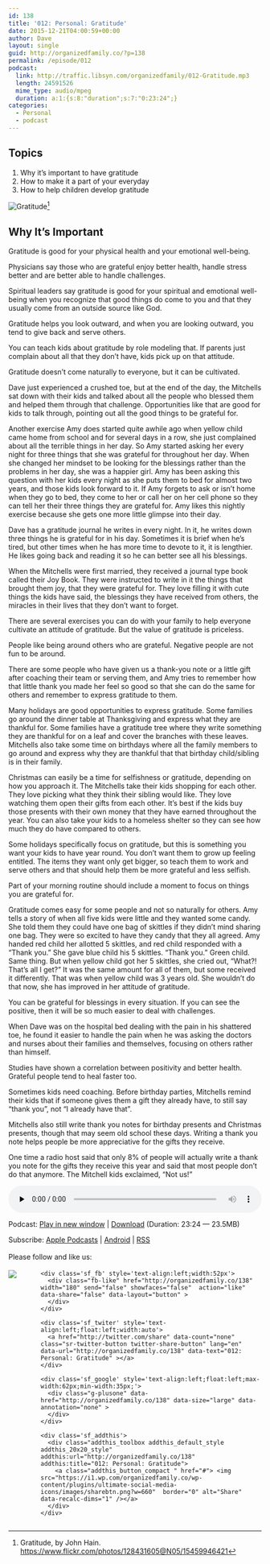 ```yaml
---
id: 138
title: '012: Personal: Gratitude'
date: 2015-12-21T04:00:59+00:00
author: Dave
layout: single
guid: http://organizedfamily.co/?p=138
permalink: /episode/012
podcast:
  link: http://traffic.libsyn.com/organizedfamily/012-Gratitude.mp3
  length: 24591526
  mime_type: audio/mpeg
  duration: a:1:{s:8:"duration";s:7:"0:23:24";}
categories:
  - Personal
  - podcast
---
```

## Topics

  1. Why it&#8217;s important to have gratitude
  2. How to make it a part of your everyday
  3. How to help children develop gratitude

<img src="https://i0.wp.com/organizedfamily.co/wp-content/uploads/2015/12/gratitude.jpg?w=660" alt="Gratitude" data-recalc-dims="1" />[^1] 

## Why It&#8217;s Important

Gratitude is good for your physical health and your emotional well-being.

Physicians say those who are grateful enjoy better health, handle stress better and are better able to handle challenges.

Spiritual leaders say gratitude is good for your spiritual and emotional well-being when you recognize that good things do come to you and that they usually come from an outside source like God.

Gratitude helps you look outward, and when you are looking outward, you tend to give back and serve others.

You can teach kids about gratitude by role modeling that. If parents just complain about all that they don&#8217;t have, kids pick up on that attitude.

Gratitude doesn&#8217;t come naturally to everyone, but it can be cultivated.

Dave just experienced a crushed toe, but at the end of the day, the Mitchells sat down with their kids and talked about all the people who blessed them and helped them through that challenge. Opportunities like that are good for kids to talk through, pointing out all the good things to be grateful for.

Another exercise Amy does started quite awhile ago when yellow child came home from school and for several days in a row, she just complained about all the terrible things in her day. So Amy started asking her every night for three things that she was grateful for throughout her day. When she changed her mindset to be looking for the blessings rather than the problems in her day, she was a happier girl. Amy has been asking this question with her kids every night as she puts them to bed for almost two years, and those kids look forward to it. If Amy forgets to ask or isn&#8217;t home when they go to bed, they come to her or call her on her cell phone so they can tell her their three things they are grateful for. Amy likes this nightly exercise because she gets one more little glimpse into their day.

Dave has a gratitude journal he writes in every night. In it, he writes down three things he is grateful for in his day. Sometimes it is brief when he&#8217;s tired, but other times when he has more time to devote to it, it is lengthier. He likes going back and reading it so he can better see all his blessings.

When the Mitchells were first married, they received a journal type book called their Joy Book. They were instructed to write in it the things that brought them joy, that they were grateful for. They love filling it with cute things the kids have said, the blessings they have received from others, the miracles in their lives that they don&#8217;t want to forget.

There are several exercises you can do with your family to help everyone cultivate an attitude of gratitude. But the value of gratitude is priceless.

People like being around others who are grateful. Negative people are not fun to be around.

There are some people who have given us a thank-you note or a little gift after coaching their team or serving them, and Amy tries to remember how that little thank you made her feel so good so that she can do the same for others and remember to express gratitude to them.

Many holidays are good opportunities to express gratitude. Some families go around the dinner table at Thanksgiving and express what they are thankful for. Some families have a gratitude tree where they write something they are thankful for on a leaf and cover the branches with these leaves. Mitchells also take some time on birthdays where all the family members to go around and express why they are thankful that that birthday child/sibling is in their family.

Christmas can easily be a time for selfishness or gratitude, depending on how you approach it. The Mitchells take their kids shopping for each other. They love picking what they think their sibling would like. They love watching them open their gifts from each other. It&#8217;s best if the kids buy those presents with their own money that they have earned throughout the year. You can also take your kids to a homeless shelter so they can see how much they do have compared to others.

Some holidays specifically focus on gratitude, but this is something you want your kids to have year round. You don&#8217;t want them to grow up feeling entitled. The items they want only get bigger, so teach them to work and serve others and that should help them be more grateful and less selfish.

Part of your morning routine should include a moment to focus on things you are grateful for.

Gratitude comes easy for some people and not so naturally for others. Amy tells a story of when all five kids were little and they wanted some candy. She told them they could have one bag of skittles if they didn&#8217;t mind sharing one bag. They were so excited to have they candy that they all agreed. Amy handed red child her allotted 5 skittles, and red child responded with a &#8220;Thank you.&#8221; She gave blue child his 5 skittles. &#8220;Thank you.&#8221; Green child. Same thing. But when yellow child got her 5 skittles, she cried out, &#8220;What?! That&#8217;s all I get?&#8221; It was the same amount for all of them, but some received it differently. That was when yellow child was 3 years old. She wouldn&#8217;t do that now, she has improved in her attitude of gratitude.

You can be grateful for blessings in every situation. If you can see the positive, then it will be so much easier to deal with challenges.

When Dave was on the hospital bed dealing with the pain in his shattered toe, he found it easier to handle the pain when he was asking the doctors and nurses about their families and themselves, focusing on others rather than himself.

Studies have shown a correlation between positivity and better health. Grateful people tend to heal faster too.

Sometimes kids need coaching. Before birthday parties, Mitchells remind their kids that if someone gives them a gift they already have, to still say &#8220;thank you&#8221;, not &#8220;I already have that&#8221;.

Mitchells also still write thank you notes for birthday presents and Christmas presents, though that may seem old school these days. Writing a thank you note helps people be more appreciative for the gifts they receive.

One time a radio host said that only 8% of people will actually write a thank you note for the gifts they receive this year and said that most people don&#8217;t do that anymore. The Mitchell kids exclaimed, &#8220;Not us!&#8221;

[^1]:    
    Gratitude, by John Hain. https://www.flickr.com/photos/128431605@N05/15459946421

<div class="powerpress_player" id="powerpress_player_5333">
  <audio class="wp-audio-shortcode" id="audio-138-13" preload="none" style="width: 100%;" controls="controls"><source type="audio/mpeg" src="http://traffic.libsyn.com/organizedfamily/012-Gratitude.mp3?_=13" /><a href="http://traffic.libsyn.com/organizedfamily/012-Gratitude.mp3">http://traffic.libsyn.com/organizedfamily/012-Gratitude.mp3</a></audio>
</div>

<p class="powerpress_links powerpress_links_mp3">
  Podcast: <a href="http://traffic.libsyn.com/organizedfamily/012-Gratitude.mp3" class="powerpress_link_pinw" target="_blank" title="Play in new window" onclick="return powerpress_pinw('http://organizedfamily.co/?powerpress_pinw=138-podcast');" rel="nofollow">Play in new window</a> | <a href="http://traffic.libsyn.com/organizedfamily/012-Gratitude.mp3" class="powerpress_link_d" title="Download" rel="nofollow" download="012-Gratitude.mp3">Download</a> (Duration: 23:24 &#8212; 23.5MB)
</p>

<p class="powerpress_links powerpress_subscribe_links">
  Subscribe: <a href="https://itunes.apple.com/us/podcast/organized-family/id1047979605?mt=2&ls=1#episodeGuid=http%3A%2F%2Forganizedfamily.co%2F%3Fp%3D138" class="powerpress_link_subscribe powerpress_link_subscribe_itunes" title="Subscribe on Apple Podcasts" rel="nofollow">Apple Podcasts</a> | <a href="http://subscribeonandroid.com/organizedfamily.co/feed/podcast" class="powerpress_link_subscribe powerpress_link_subscribe_android" title="Subscribe on Android" rel="nofollow">Android</a> | <a href="http://organizedfamily.co/feed/podcast" class="powerpress_link_subscribe powerpress_link_subscribe_rss" title="Subscribe via RSS" rel="nofollow">RSS</a>
</p>

<div class='sfsi_Sicons' style='width: 100%; display: inline-block; vertical-align: middle; text-align:left'>
  <div style='margin:0px 8px 0px 0px; line-height: 24px'>
    <span>Please follow and like us:</span>
  </div>
  
  <div class='sfsi_socialwpr'>
    <div class='sf_subscrbe' style='text-align:left;float:left;width:64px'>
      <a href="http://www.specificfeeds.com/widget/emailsubscribe/MTc5ODgx/OA==/" target="_blank"><img src="https://i2.wp.com/organizedfamily.co/wp-content/plugins/ultimate-social-media-icons/images/follow_subscribe.png?w=660" data-recalc-dims="1" /></a>
    </div>
    
    <div class='sf_fb' style='text-align:left;width:52px'>
      <div class="fb-like" href="http://organizedfamily.co/138" width="180" send="false" showfaces="false"  action="like" data-share="false" data-layout="button" >
      </div>
    </div>
    
    <div class='sf_twiter' style='text-align:left;float:left;width:auto'>
      <a href="http://twitter.com/share" data-count="none" class="sr-twitter-button twitter-share-button" lang="en" data-url="http://organizedfamily.co/138" data-text="012: Personal: Gratitude" ></a>
    </div>
    
    <div class='sf_google' style='text-align:left;float:left;max-width:62px;min-width:35px;'>
      <div class="g-plusone" data-href="http://organizedfamily.co/138" data-size="large" data-annotation="none" >
      </div>
    </div>
    
    <div class='sf_addthis'>
      <div class="addthis_toolbox addthis_default_style addthis_20x20_style" addthis:url="http://organizedfamily.co/138" addthis:title="012: Personal: Gratitude">
        <a class="addthis_button_compact " href="#"> <img src="https://i1.wp.com/organizedfamily.co/wp-content/plugins/ultimate-social-media-icons/images/sharebtn.png?w=660"  border="0" alt="Share" data-recalc-dims="1" /></a>
      </div>
    </div>
  </div>
</div>